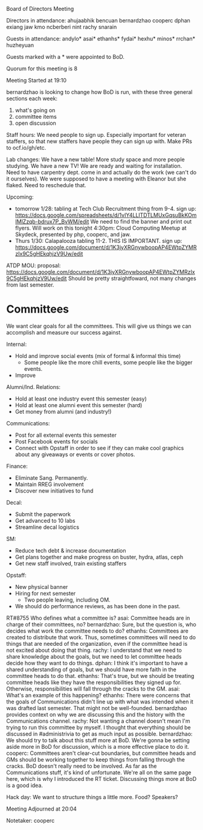 Board of Directors Meeting

Directors in attendance:
ahujaabhik
bencuan
bernardzhao
cooperc
dphan
exiang
jaw
kmo
ncberberi
nint
rachy
snarain

Guests in attendance:
andylo*
asai*
ethanhs*
fydai*
hexhu*
minos*
rrchan*
huzheyuan

Guests marked with a * were appointed to BoD.

Quorum for this meeting is 8

Meeting Started at 19:10

bernardzhao is looking to change how BoD is run, with these three general
sections each week:
1. what's going on
2. committee items
3. open discussion

Staff hours:
We need people to sign up. Especially important for veteran staffers, so that
new staffers have people they can sign up with. Make PRs to ocf.io/gh/etc.

Lab changes:
We have a new table! More study space and more people studying.
We have a new TV! We are ready and waiting for installation. Need to have
carpentry dept. come in and actually do the work (we can't do it ourselves).
We were supposed to have a meeting with Eleanor but she flaked. Need to
reschedule that.

Upcoming:
- tomorrow 1/28: tabling at Tech Club Recruitment thing from 9-4. sign up:
  https://docs.google.com/spreadsheets/d/1vIY4LLITDTLMUxGqsuBkKOmIMlZzqb-bdrux7P_BvWM/edit
  We need to find the banner and print out flyers. Will work on this tonight
  4:30pm: Cloud Computing Meetup at Skydeck, presented by php, cooperc, and jaw.
- Thurs 1/30: Calapalooza tabling 11-2. THIS IS IMPORTANT. sign up:
  https://docs.google.com/document/d/1K3jyXRGnywboopAP4EWtpZYMRzIx9C5gHEkqhjzV9Uw/edit

ATDP MOU:
proposal: https://docs.google.com/document/d/1K3jyXRGnywboopAP4EWtpZYMRzIx9C5gHEkqhjzV9Uw/edit
Should be pretty straightfoward, not many changes from last semester.


Committees
==========
We want clear goals for all the committees. This will give us things we can
accomplish and measure our success against.

Internal:
- Hold and improve social events (mix of formal & informal this time)
  - Some people like the more chill events, some people like the bigger events.
- Improve 

Alumni/Ind. Relations:
- Hold at least one industry event this semester (easy)
- Hold at least one alumni event this semester (hard)
- Get money from alumni (and industry!)

Communications:
- Post for all external events this semester
- Post Facebook events for socials
- Connect with Opstaff in order to see if they can make cool graphics about 
  any giveaways or events or cover photos. 

Finance:
- Eliminate Sang. Permanently.
- Maintain RREG involvement
- Discover new initiatives to fund

Decal:
- Submit the paperwork
- Get advanced to 10 labs
- Streamline decal logistics

SM:
- Reduce tech debt  & increase documentation 
- Get plans together and make progress on buster, hydra, atlas, ceph
- Get new staff involved, train existing staffers

Opstaff:
- New physical banner
- Hiring for next semester
  - Two people leaving, including OM.
- We should do performance reviews, as has been done in the past. 


RT#8755
Who defines what a committee is?
asai: Committee heads are in charge of their committees, no?
bernardzhao: Sure, but the question is, who decides what work the committee needs
to do?
ethanhs: Committees are created to distribute that work. Thus, sometimes committees
will need to do things that are needed of the organization, even if the committee
head is not excited about doing that thing.
rachy: I understand that we need to share knowledge about the goals, but we need to
let committee heads decide how they want to do things.
dphan: I think it's important to have a shared understanding of goals, but we should
have more faith in the committee heads to do that.
ethanhs: That's true, but we should be treating committee heads like they have the
responsibilities they signed up for. Otherwise, responsibilities will fall through
the cracks to the GM.
asai: What's an example of this happening?
ethanhs: There were concerns that the goals of Communications didn't line up with
what was intended when it was drafted last semester. That might not be well-founded.
bernardzhao provides context on why we are discussing this and the history with 
the Communications channel.
rachy: Not wanting a channel doesn't mean I'm trying to run this committee by myself.
I thought that everything should be discussed in #administrivia to get as much input
as possible.
bernardzhao: We should try to talk about this stuff more at BoD. We're gonna be
setting aside more in BoD for discussion, which is a more effective place to do it.
cooperc: Committees aren't clear-cut boundaries, but committee heads and GMs should
be working together to keep things from falling through the cracks. BoD doesn't really
need to be involved. As far as the Communications stuff, it's kind of unfortunate.
We're all on the same page here, which is why I introduced the RT ticket. Discussing
things more at BoD is a good idea.

Hack day:
We want to structure things a little more.
Food? Speakers?

Meeting Adjourned at 20:04

Notetaker: cooperc
